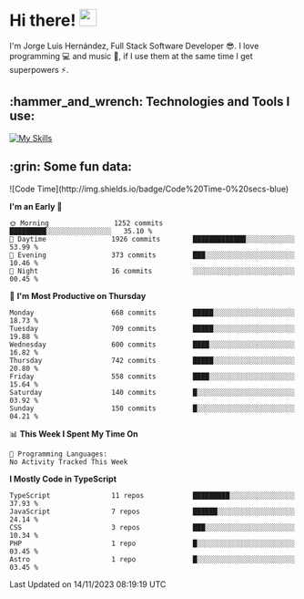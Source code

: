 <h1 align="left">
 <abc>
  <br>Hi there! <img src="https://user-images.githubusercontent.com/42378118/110234147-e3259600-7f4e-11eb-95be-0c4047144dea.gif" width="30"><br>
 </abc>
</h1>

I'm Jorge Luis Hernández, Full Stack Software Developer :sunglasses:. I love programming :computer: and music :musical_score:, if I use them at the same time I get superpowers :zap:. 


<h2 align="left">:hammer_and_wrench: Technologies and Tools I use:</h2>

[![My Skills](https://skillicons.dev/icons?i=js,ts,html,css,py,vue,react,next,nest,postgres,mysql)](https://skillicons.dev)

<h2 align="left">:grin: Some fun data:</h2>
<!--START_SECTION:waka-->
![Code Time](http://img.shields.io/badge/Code%20Time-0%20secs-blue)

**I'm an Early 🐤** 

```text
🌞 Morning                1252 commits        █████████░░░░░░░░░░░░░░░░   35.10 % 
🌆 Daytime                1926 commits        █████████████░░░░░░░░░░░░   53.99 % 
🌃 Evening                373 commits         ███░░░░░░░░░░░░░░░░░░░░░░   10.46 % 
🌙 Night                  16 commits          ░░░░░░░░░░░░░░░░░░░░░░░░░   00.45 % 
```
📅 **I'm Most Productive on Thursday** 

```text
Monday                   668 commits         █████░░░░░░░░░░░░░░░░░░░░   18.73 % 
Tuesday                  709 commits         █████░░░░░░░░░░░░░░░░░░░░   19.88 % 
Wednesday                600 commits         ████░░░░░░░░░░░░░░░░░░░░░   16.82 % 
Thursday                 742 commits         █████░░░░░░░░░░░░░░░░░░░░   20.80 % 
Friday                   558 commits         ████░░░░░░░░░░░░░░░░░░░░░   15.64 % 
Saturday                 140 commits         █░░░░░░░░░░░░░░░░░░░░░░░░   03.92 % 
Sunday                   150 commits         █░░░░░░░░░░░░░░░░░░░░░░░░   04.21 % 
```


📊 **This Week I Spent My Time On** 

```text
💬 Programming Languages: 
No Activity Tracked This Week
```

**I Mostly Code in TypeScript** 

```text
TypeScript               11 repos            █████████░░░░░░░░░░░░░░░░   37.93 % 
JavaScript               7 repos             ██████░░░░░░░░░░░░░░░░░░░   24.14 % 
CSS                      3 repos             ███░░░░░░░░░░░░░░░░░░░░░░   10.34 % 
PHP                      1 repo              █░░░░░░░░░░░░░░░░░░░░░░░░   03.45 % 
Astro                    1 repo              █░░░░░░░░░░░░░░░░░░░░░░░░   03.45 % 
```




 Last Updated on 14/11/2023 08:19:19 UTC
<!--END_SECTION:waka-->
